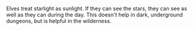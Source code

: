 Elves treat starlight as sunlight. If they can see the stars, they can see as well as they can during the day. This doesn't help in dark, underground dungeons, but is helpful in the wilderness.